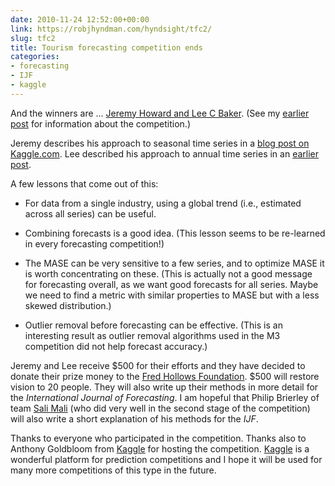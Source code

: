 ```yaml
---
date: 2010-11-24 12:52:00+00:00
link: https://robjhyndman.com/hyndsight/tfc2/
slug: tfc2
title: Tourism forecasting competition ends
categories:
- forecasting
- IJF
- kaggle
---
```


And the winners are ... [Jeremy Howard and Lee C Baker](http://kaggle.com/team?team_id=1145). (See my [earlier post](https://robjhyndman.com/hyndsight/tfc1/) for information about the competition.)

Jeremy describes his approach to seasonal time series in a [blog post on Kaggle.com](http://kaggle.com/blog/2010/11/24/how-we-did-it-jeremy-howard-on-winning-the-tourism-forecasting-competitoin/). Lee described his approach to annual time series in an [earlier post](http://kaggle.com/blog/2010/09/27/how-i-did-it-lee-baker-on-winning-tourism-forecasting-part-one/).

A few lessons that come out of this:



  * For data from a single industry, using a global trend (i.e., estimated across all series) can be useful.


  * Combining forecasts is a good idea. (This lesson seems to be re-learned in every forecasting competition!)


  * The MASE can be very sensitive to a few series, and to optimize MASE it is worth concentrating on these. (This is actually not a good message for forecasting overall, as we want good forecasts for all series. Maybe we need to find a metric with similar properties to MASE but with a less skewed distribution.)


  * Outlier removal before forecasting can be effective. (This is an interesting result as outlier removal algorithms used in the M3 competition did not help forecast accuracy.)

Jeremy and Lee receive $500 for their efforts and they have decided to donate their prize money to the [Fred Hollows Foundation](http://www.hollows.org.au/). $500 will restore vision to 20 people. They will also write up their methods in more detail for the _International Journal of Forecasting_. I am hopeful that Philip Brierley of team [Sali Mali](http://kaggle.com/team?team_id=1451) (who did very well in the second stage of the competition) will also write a short explanation of his methods for the _IJF_.

Thanks to everyone who participated in the competition. Thanks also to Anthony Goldbloom from [Kaggle](http://kaggle.com) for hosting the competition. [Kaggle](http://kaggle.com) is a wonderful platform for prediction competitions and I hope it will be used for many more competitions of this type in the future.
